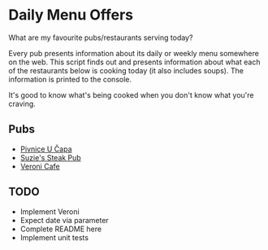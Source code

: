 # Daily Menu Offers

What are my favourite pubs/restaurants serving today?

Every pub presents information about its daily or weekly menu somewhere on the web.
This script finds out and presents information about what each of the restaurants below is cooking today (it also includes soups).
The information is printed to the console.

It's good to know what's being cooked when you don't know what you're craving.

## Pubs

- [Pivnice U Čapa](https://www.pivnice-ucapa.cz/denni-menu.php)
- [Suzie's Steak Pub](http://www.suzies.cz/poledni-menu)
- [Veroni Cafe](https://www.menicka.cz/4921-veroni-coffee--chocolate.html)

## TODO

- Implement Veroni
- Expect date via parameter
- Complete README here
- Implement unit tests
